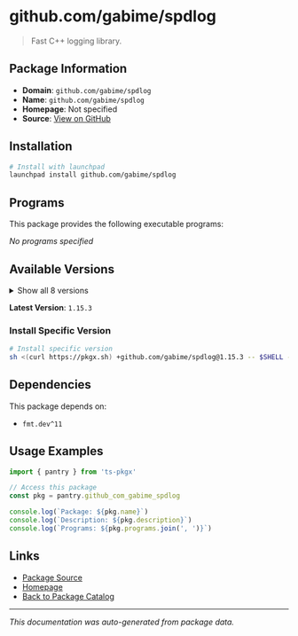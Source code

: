 # github.com/gabime/spdlog

> Fast C++ logging library.

## Package Information

- **Domain**: `github.com/gabime/spdlog`
- **Name**: `github.com/gabime/spdlog`
- **Homepage**: Not specified
- **Source**: [View on GitHub](https://github.com/pkgxdev/pantry/tree/main/projects/github.com/gabime/spdlog/package.yml)

## Installation

```bash
# Install with launchpad
launchpad install github.com/gabime/spdlog
```

## Programs

This package provides the following executable programs:

*No programs specified*

## Available Versions

<details>
<summary>Show all 8 versions</summary>

- `1.15.3`, `1.15.2`, `1.15.1`, `1.15.0`, `1.14.1`
- `1.14.0`, `1.13.0`, `1.12.0`

</details>

**Latest Version**: `1.15.3`

### Install Specific Version

```bash
# Install specific version
sh <(curl https://pkgx.sh) +github.com/gabime/spdlog@1.15.3 -- $SHELL -i
```

## Dependencies

This package depends on:

- `fmt.dev^11`

## Usage Examples

```typescript
import { pantry } from 'ts-pkgx'

// Access this package
const pkg = pantry.github_com_gabime_spdlog

console.log(`Package: ${pkg.name}`)
console.log(`Description: ${pkg.description}`)
console.log(`Programs: ${pkg.programs.join(', ')}`)
```

## Links

- [Package Source](https://github.com/pkgxdev/pantry/tree/main/projects/github.com/gabime/spdlog/package.yml)
- [Homepage](#)
- [Back to Package Catalog](../package-catalog.md)

---

*This documentation was auto-generated from package data.*

